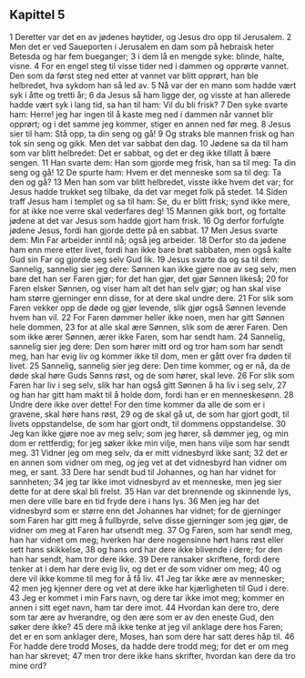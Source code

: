 ## Kapittel 5

1 Deretter var det en av jødenes høytider, og Jesus dro opp til Jerusalem.
2 Men det er ved Saueporten i Jerusalem en dam som på hebraisk heter Betesda og har fem bueganger;
3 i dem lå en mengde syke: blinde, halte, visne.
4 For en engel steg til visse tider ned i dammen og opprørte vannet. Den som da først steg ned etter at vannet var blitt opprørt, han ble helbredet, hva sykdom han så led av.
5 Nå var der en mann som hadde vært syk i åtte og tretti år;
6 da Jesus så ham ligge der, og visste at han allerede hadde vært syk i lang tid, sa han til ham: Vil du bli frisk?
7 Den syke svarte ham: Herre! jeg har ingen til å kaste meg ned i dammen når vannet blir opprørt; og i det samme jeg kommer, stiger en annen ned før meg.
8 Jesus sier til ham: Stå opp, ta din seng og gå!
9 Og straks ble mannen frisk og han tok sin seng og gikk. Men det var sabbat den dag.
10 Jødene sa da til ham som var blitt helbredet: Det er sabbat, og det er deg ikke tillatt å bære sengen.
11 Han svarte dem: Han som gjorde meg frisk, han sa til meg: Ta din seng og gå!
12 De spurte ham: Hvem er det menneske som sa til deg: Ta den og gå?
13 Men han som var blitt helbredet, visste ikke hvem det var; for Jesus hadde trukket seg tilbake, da det var meget folk på stedet.
14 Siden traff Jesus ham i templet og sa til ham: Se, du er blitt frisk; synd ikke mere, for at ikke noe verre skal vederfares deg!
15 Mannen gikk bort, og fortalte jødene at det var Jesus som hadde gjort ham frisk.
16 Og derfor forfulgte jødene Jesus, fordi han gjorde dette på en sabbat.
17 Men Jesus svarte dem: Min Far arbeider inntil nå; også jeg arbeider.
18 Derfor sto da jødene ham enn mere etter livet, fordi han ikke bare brøt sabbaten, men også kalte Gud sin Far og gjorde seg selv Gud lik.
19 Jesus svarte da og sa til dem: Sannelig, sannelig sier jeg dere: Sønnen kan ikke gjøre noe av seg selv, men bare det han ser Faren gjør; for det han gjør, det gjør Sønnen likeså;
20 for Faren elsker Sønnen, og viser ham alt det han selv gjør; og han skal vise ham større gjerninger enn disse, for at dere skal undre dere.
21 For slik som Faren vekker opp de døde og gjør levende, slik gjør også Sønnen levende hvem han vil.
22 For Faren dømmer heller ikke noen, men har gitt Sønnen hele dommen,
23 for at alle skal ære Sønnen, slik som de ærer Faren. Den som ikke ærer Sønnen, ærer ikke Faren, som har sendt ham.
24 Sannelig, sannelig sier jeg dere: Den som hører mitt ord og tror ham som har sendt meg, han har evig liv og kommer ikke til dom, men er gått over fra døden til livet.
25 Sannelig, sannelig sier jeg dere: Den time kommer, og er nå, da de døde skal høre Guds Sønns røst, og de som hører, skal leve.
26 For slik som Faren har liv i seg selv, slik har han også gitt Sønnen å ha liv i seg selv,
27 og han har gitt ham makt til å holde dom, fordi han er en menneskesønn.
28 Undre dere ikke over dette! For den time kommer da alle de som er i gravene, skal høre hans røst,
29 og de skal gå ut, de som har gjort godt, til livets oppstandelse, de som har gjort ondt, til dommens oppstandelse.
30 Jeg kan ikke gjøre noe av meg selv; som jeg hører, så dømmer jeg, og min dom er rettferdig; for jeg søker ikke min vilje, men hans vilje som har sendt meg.
31 Vidner jeg om meg selv, da er mitt vidnesbyrd ikke sant;
32 det er en annen som vidner om meg, og jeg vet at det vidnesbyrd han vidner om meg, er sant.
33 Dere har sendt bud til Johannes, og han har vidnet for sannheten;
34 jeg tar ikke imot vidnesbyrd av et menneske, men jeg sier dette for at dere skal bli frelst.
35 Han var det brennende og skinnende lys, men dere ville bare en tid fryde dere i hans lys.
36 Men jeg har det vidnesbyrd som er større enn det Johannes har vidnet; for de gjerninger som Faren har gitt meg å fullbyrde, selve disse gjerninger som jeg gjør, de vidner om meg at Faren har utsendt meg.
37 Og Faren, som har sendt meg, han har vidnet om meg; hverken har dere nogensinne hørt hans røst eller sett hans skikkelse,
38 og hans ord har dere ikke blivende i dere; for den han har sendt, ham tror dere ikke.
39 Dere ransaker skriftene, fordi dere tenker at i dem har dere evig liv, og det er de som vidner om meg;
40 og dere vil ikke komme til meg for å få liv.
41 Jeg tar ikke ære av mennesker;
42 men jeg kjenner dere og vet at dere ikke har kjærligheten til Gud i dere.
43 Jeg er kommet i min Fars navn, og dere tar ikke imot meg; kommer en annen i sitt eget navn, ham tar dere imot.
44 Hvordan kan dere tro, dere som tar ære av hverandre, og den ære som er av den eneste Gud, den søker dere ikke?
45 dere må ikke tenke at jeg vil anklage dere hos Faren; det er en som anklager dere, Moses, han som dere har satt deres håp til.
46 For hadde dere trodd Moses, da hadde dere trodd meg; for det er om meg han har skrevet;
47 men tror dere ikke hans skrifter, hvordan kan dere da tro mine ord?
